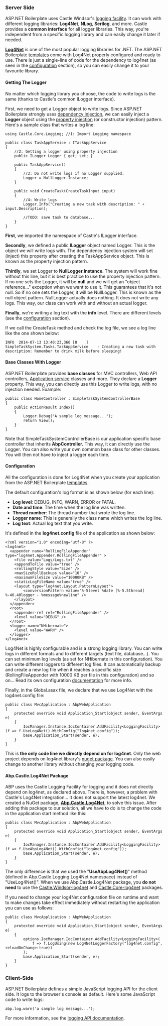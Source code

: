 ### Server Side

ASP.NET Boilerplate uses Castle Windsor's [logging
facility](http://docs.castleproject.org/Windsor.Logging-Facility.ashx).
It can work with different logging libraries: **Log4Net**, **NLog**,
**Serilog**, and more. Castle provides a **common interface** for all
logger libraries. This way, you're independent from a specific logging library
and can easily change it later if needed.

**[Log4Net](http://logging.apache.org/log4net/)** is one of the most
popular logging libraries for .NET. The ASP.NET Boilerplate
[templates](/Templates) come with Log4Net properly configured and ready to use.
There is just a single-line of code for the dependency to log4net (as
seen in the [configuration](#config) section), so you can easily change it to
your favourite library.

#### Getting The Logger

No matter which logging library you choose, the code to write logs is the
same (thanks to Castle's common ILogger interface).

First, we need to get a Logger object to write logs. Since ASP.NET
Boilerplate strongly uses [dependency
injection](/Pages/Documents/Dependency-Injection), we can easily inject
a **Logger** object using the [property
injection](/Pages/Documents/Dependency-Injection#property-injection-pattern)
(or constructor injection) pattern. Here's a sample class that writes a log
line:

    using Castle.Core.Logging; //1: Import Logging namespace

    public class TaskAppService : ITaskAppService
    {    
        //2: Getting a logger using property injection
        public ILogger Logger { get; set; }

        public TaskAppService()
        {
            //3: Do not write logs if no Logger supplied.
            Logger = NullLogger.Instance;
        }

        public void CreateTask(CreateTaskInput input)
        {
            //4: Write logs
            Logger.Info("Creating a new task with description: " + input.Description);

            //TODO: save task to database...
        }
    }

**First**, we imported the namespace of Castle's ILogger interface.

**Secondly**, we defined a public **ILogger** object named Logger. This is
the object we will write logs with. The dependency injection system will set
(inject) this property after creating the TaskAppService object. This is
known as the property injection pattern.

**Thirdly**, we set Logger to **NullLogger.Instance**. The system will work
fine without this line, but it is best practice to use the property injection
pattern. If no one sets the Logger, it will be **null** and we will get an
"object reference..." exception when we want to use it. This guarantees
that it's not null. So if no one sets the Logger, it will be
NullLogger. This is known as the null object pattern. NullLogger actually
does nothing. It does not write any logs. This way, our class can work with and
without an actual logger.

**Finally**, we're writing a log text with the **info** level.
There are different levels (see the [configuration](#config) section).

If we call the CreateTask method and check the log file, we see a log
line like the one shown below:

    INFO  2014-07-13 13:40:23,360 [8    ] SimpleTaskSystem.Tasks.TaskAppService    - Creating a new task with description: Remember to drink milk before sleeping!

#### Base Classes With Logger

ASP.NET Boilerplate provides **base classes** for MVC controllers, Web
API controllers, [Application
service](/Pages/Documents/Application-Services) classes and more. They
declare a **Logger** property. This way, you can directly use this Logger to
write logs, with no injection needed. Example:

    public class HomeController : SimpleTaskSystemControllerBase
    {
        public ActionResult Index()
        {
            Logger.Debug("A sample log message...");
            return View();
        }
    }

Note that SimpleTaskSystemControllerBase is our application specific
base controller that inherits **AbpController.** This way, it can directly
use the Logger. You can also write your own common base class for other
classes. You will then not have to inject a logger each time.

#### Configuration

All the configuration is done for Log4Net when you create your application
from the ASP.NET Boilerplate [templates](/Templates).

The default configuration's log format is as shown below (for each line):

-   **Log level**: DEBUG, INFO, WARN, ERROR or FATAL.
-   **Date and time**: The time when the log line was written.
-   **Thread number**: The thread number that wrote the log line.
-   **Logger name**: This is generally the class name which writes the
    log line.
-   **Log text**: Actual log text that you write.

It's defined in the **log4net.config** file of the application as shown
below:

    <?xml version="1.0" encoding="utf-8" ?>
    <log4net>
      <appender name="RollingFileAppender" type="log4net.Appender.RollingFileAppender" >
        <file value="Logs/Logs.txt" />
        <appendToFile value="true" />
        <rollingStyle value="Size" />
        <maxSizeRollBackups value="10" />
        <maximumFileSize value="10000KB" />
        <staticLogFileName value="true" />
        <layout type="log4net.Layout.PatternLayout">
            <conversionPattern value="%-5level %date [%-5.5thread] %-40.40logger - %message%newline" />
        </layout>
      </appender>
      <root>
        <appender-ref ref="RollingFileAppender" />
        <level value="DEBUG" />
      </root>
      <logger name="NHibernate">
        <level value="WARN" />
      </logger>
    </log4net>

Log4Net is highly configurable and is a strong logging library. You can write
logs in different formats and to different targets (text file,
database...). You can set minimum log levels (as set for NHibernate in
this configuration). You can write different loggers to different log
files. It can automatically backup and create a new log file when it
reaches a specific size (RollingFileAppender with 10000 KB per file
in this configuration) and so on... Read its own configuration
[documentation](http://logging.apache.org/log4net/release/config-examples.html)
for more info.

Finally, in the Global.asax file, we declare that we use Log4Net with the
log4net.config file:

    public class MvcApplication : AbpWebApplication
    {
        protected override void Application_Start(object sender, EventArgs e)
        {
            IocManager.Instance.IocContainer.AddFacility<LoggingFacility>(f => f.UseLog4Net().WithConfig("log4net.config"));
            base.Application_Start(sender, e);
        }
    }

This is **the only code line we directly depend on for log4net**. Only
the web project depends on log4net library's [nuget
package](https://www.nuget.org/packages/log4net/). You can also easily
change to another library without changing your logging code.

#### Abp.Castle.Log4Net Package

ABP uses the Castle Logging Facility for logging and it does not directly
depend on log4net, as declared above. There is, however, a problem with
Castle's Log4Net integration... It does not support the latest log4net. We
created a NuGet package,
[**Abp.Castle.Log4Net**](http://nuget.org/packages/Abp.Castle.Log4Net),
to solve this issue. After adding this package to our solution, all we
have to do is to change the code in the application start method like this:

    public class MvcApplication : AbpWebApplication
    {
        protected override void Application_Start(object sender, EventArgs e)
        {
            IocManager.Instance.IocContainer.AddFacility<LoggingFacility>(f => f.UseAbpLog4Net().WithConfig("log4net.config"));
            base.Application_Start(sender, e);
        }
    }

The only difference is that we used the "**UseAbpLog4Net()**" method
(defined in Abp.Castle.Logging.Log4Net namespace) instead of
"UseLog4Net()". When we use Abp.Castle.Log4Net package, you **do not
need** to use the
[Castle.Windsor-log4net](https://www.nuget.org/packages/Castle.Windsor-log4net)
and
[Castle.Core-log4net](https://www.nuget.org/packages/Castle.Core-log4net/)
packages.

If you need to change your log4Net configuration file on runtime and want to make changes take effect immediately without restarting the application you can use as follows:

    public class MvcApplication : AbpWebApplication
    {
        protected override void Application_Start(object sender, EventArgs e)
        {
            options.IocManager.IocContainer.AddFacility<LoggingFacility>(
                f => f.LogUsing(new Log4NetLoggerFactory("log4net.config", reloadOnChange:true))
            );
            base.Application_Start(sender, e);
        }
    }

### Client-Side

ASP.NET Boilerplate defines a simple JavaScript logging API for the client
side. It logs to the browser's console as default. Here's some JavaScript code to
write logs:

    abp.log.warn('a sample log message...');

For more information, see the [logging API
documentation](/Pages/Documents/Javascript-API/Logging).
